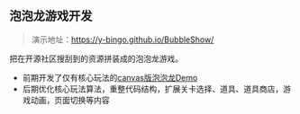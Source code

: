 ## 泡泡龙游戏开发

> 演示地址：https://y-bingo.github.io/BubbleShow/

把在开源社区搜刮到的资源拼装成的泡泡龙游戏。
* 前期开发了仅有核心玩法的[canvas版泡泡龙Demo](https://github.com/Y-Bingo/H5Games/tree/master/%E6%B3%A1%E6%B3%A1%E9%BE%99)
* 后期优化核心玩法算法，重整代码结构，扩展关卡选择、道具、道具商店，游戏动画，页面切换等内容
